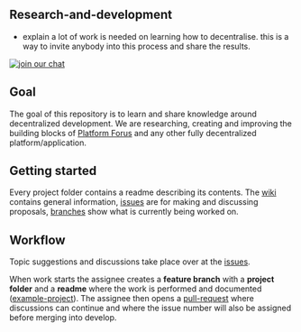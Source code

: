 ## Research-and-development

* explain a lot of work is needed on learning how to decentralise. this is a way to invite anybody into this process and share the results.




[![join our chat](https://img.shields.io/badge/join%20chat-research--and--development-green.svg)](https://chat.forus.io/channel/research-and-development)

## Goal

The goal of this repository is to learn and share knowledge around decentralized development. We are researching, creating and improving the building blocks of [Platform Forus](https://foundation.forus.io/en/platform/) and any other fully decentralized platform/application.

## Getting started

Every project folder contains a readme describing its contents. The [wiki](https://github.com/teamforus/research-and-development/wiki) contains general information, [issues](https://github.com/teamforus/research-and-development/issues) are for making and discussing proposals, [branches](https://github.com/teamforus/research-and-development/branches/all) show what is currently being worked on. 

## Workflow

Topic suggestions and discussions take place over at the [issues](https://github.com/teamforus/research-and-development/issues).

When work starts the assignee creates a **feature branch** with a **project folder** and a **readme** where the work is  performed and documented ([example-project](https://github.com/teamforus/proofs-of-concept/tree/poc0-example/poc0-example)). The assignee then opens a [pull-request](https://github.com/teamforus/research-and-development/pulls) where discussions can continue and where the issue number will also be assigned before merging into develop. 
